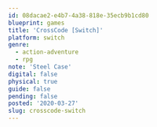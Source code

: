 ```yaml
---
id: 08dacae2-e4b7-4a38-818e-35ecb9b1cd80
blueprint: games
title: 'CrossCode [Switch]'
platform: switch
genre:
  - action-adventure
  - rpg
note: 'Steel Case'
digital: false
physical: true
guide: false
pending: false
posted: '2020-03-27'
slug: crosscode-switch
---
```

